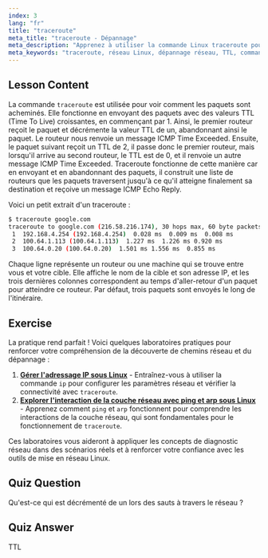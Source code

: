 ```yaml
---
index: 3
lang: "fr"
title: "traceroute"
meta_title: "traceroute - Dépannage"
meta_description: "Apprenez à utiliser la commande Linux traceroute pour tracer les routes réseau et dépanner la connectivité. Comprenez le TTL et le routage des paquets pour les débutants."
meta_keywords: "traceroute, réseau Linux, dépannage réseau, TTL, commandes Linux, débutant, tutoriel"
---
```


## Lesson Content

La commande `traceroute` est utilisée pour voir comment les paquets sont acheminés. Elle fonctionne en envoyant des paquets avec des valeurs TTL (Time To Live) croissantes, en commençant par 1. Ainsi, le premier routeur reçoit le paquet et décrémente la valeur TTL de un, abandonnant ainsi le paquet. Le routeur nous renvoie un message ICMP Time Exceeded. Ensuite, le paquet suivant reçoit un TTL de 2, il passe donc le premier routeur, mais lorsqu'il arrive au second routeur, le TTL est de 0, et il renvoie un autre message ICMP Time Exceeded. Traceroute fonctionne de cette manière car en envoyant et en abandonnant des paquets, il construit une liste de routeurs que les paquets traversent jusqu'à ce qu'il atteigne finalement sa destination et reçoive un message ICMP Echo Reply.

Voici un petit extrait d'un traceroute :

```bash
$ traceroute google.com
traceroute to google.com (216.58.216.174), 30 hops max, 60 byte packets
 1  192.168.4.254 (192.168.4.254)  0.028 ms  0.009 ms  0.008 ms
 2  100.64.1.113 (100.64.1.113)  1.227 ms  1.226 ms 0.920 ms
 3  100.64.0.20 (100.64.0.20)  1.501 ms 1.556 ms  0.855 ms
```

Chaque ligne représente un routeur ou une machine qui se trouve entre vous et votre cible. Elle affiche le nom de la cible et son adresse IP, et les trois dernières colonnes correspondent au temps d'aller-retour d'un paquet pour atteindre ce routeur. Par défaut, trois paquets sont envoyés le long de l'itinéraire.

## Exercise

La pratique rend parfait ! Voici quelques laboratoires pratiques pour renforcer votre compréhension de la découverte de chemins réseau et du dépannage :

1. **[Gérer l'adressage IP sous Linux](https://labex.io/fr/labs/comptia-manage-ip-addressing-in-linux-592736)** - Entraînez-vous à utiliser la commande `ip` pour configurer les paramètres réseau et vérifier la connectivité avec `traceroute`.
2. **[Explorer l'interaction de la couche réseau avec ping et arp sous Linux](https://labex.io/fr/labs/comptia-explore-network-layer-interaction-with-ping-and-arp-in-linux-592746)** - Apprenez comment `ping` et `arp` fonctionnent pour comprendre les interactions de la couche réseau, qui sont fondamentales pour le fonctionnement de `traceroute`.

Ces laboratoires vous aideront à appliquer les concepts de diagnostic réseau dans des scénarios réels et à renforcer votre confiance avec les outils de mise en réseau Linux.

## Quiz Question

Qu'est-ce qui est décrémenté de un lors des sauts à travers le réseau ?

## Quiz Answer

TTL
